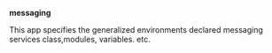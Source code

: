 **messaging**

This app specifies the generalized environments declared messaging services class,modules, variables. etc.